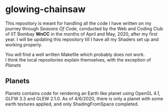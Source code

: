 # glowing-chainsaw

This repository is meant for handling all the code I have written on my journey through _Seasons Of Code_, conducted by the Web and Coding Club of IIT Bombay **WnCC** in the months of April and May, 2020, after my first year. I will be updating this repository till I have all my Shaders set up and working properly.

You will find a well written Makefile which probably does not work.  
I think the local repositories explain themselves, with the exception of _Planets_

## Planets
Planets contains code for rendering an Earth like planet using OpenGL 4.1, GLFW 3.3 and GLEW 2.1.0. As of 4/6/2020, there is only a planet with some earth textures applied, and only ShadingFromSpace completed.

